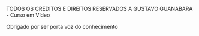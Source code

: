 TODOS OS CREDITOS E DIREITOS RESERVADOS A GUSTAVO GUANABARA - Curso em Vídeo

Obrigado por ser porta voz do conhecimento
